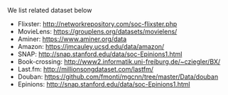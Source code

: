 We list related dataset below
- Flixster: http://networkrepository.com/soc-flixster.php
- MovieLens: https://grouplens.org/datasets/movielens/
- Aminer: https://www.aminer.org/data
- Amazon: https://jmcauley.ucsd.edu/data/amazon/
- SNAP: http://snap.stanford.edu/data/soc-Epinions1.html
- Book-crossing: http://www2.informatik.uni-freiburg.de/~cziegler/BX/
- Last.fm: http://millionsongdataset.com/lastfm/
- Douban: https://github.com/fmonti/mgcnn/tree/master/Data/douban
- Epinions: http://snap.stanford.edu/data/soc-Epinions1.html
